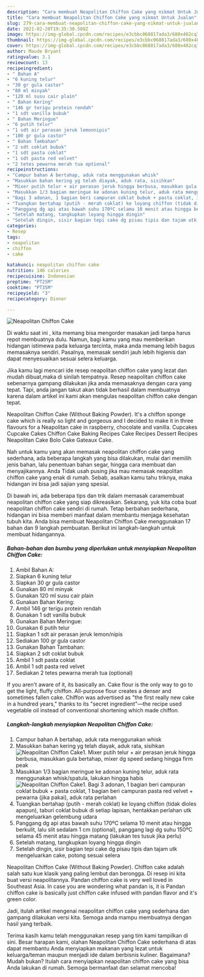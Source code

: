 ```yaml
---
description: "Cara membuat Neapolitan Chiffon Cake yang nikmat Untuk Jualan"
title: "Cara membuat Neapolitan Chiffon Cake yang nikmat Untuk Jualan"
slug: 279-cara-membuat-neapolitan-chiffon-cake-yang-nikmat-untuk-jualan
date: 2021-02-20T19:35:30.588Z
image: https://img-global.cpcdn.com/recipes/e3cbbc068817ada3/680x482cq70/neapolitan-chiffon-cake-foto-resep-utama.jpg
thumbnail: https://img-global.cpcdn.com/recipes/e3cbbc068817ada3/680x482cq70/neapolitan-chiffon-cake-foto-resep-utama.jpg
cover: https://img-global.cpcdn.com/recipes/e3cbbc068817ada3/680x482cq70/neapolitan-chiffon-cake-foto-resep-utama.jpg
author: Maude Bryant
ratingvalue: 3.1
reviewcount: 13
recipeingredient:
- " Bahan A"
- "6 kuning telur"
- "30 gr gula castor"
- "80 ml minyak"
- "120 ml susu cair plain"
- " Bahan Kering"
- "146 gr terigu protein rendah"
- "1 sdt vanilla bubuk"
- " Bahan Meringue"
- "6 putih telur"
- "1 sdt air perasan jeruk lemonnipis"
- "100 gr gula castor"
- " Bahan Tambahan"
- "2 sdt coklat bubuk"
- "1 sdt pasta coklat"
- "1 sdt pasta red velvet"
- "2 tetes pewarna merah tua optional"
recipeinstructions:
- "Campur bahan A bertahap, aduk rata menggunakan whisk"
- "Masukkan bahan kering yg telah diayak, aduk rata, sisihkan"
- "Mixer putih telur + air perasan jeruk hingga berbusa, masukkan gula bertahap, mixer dg speed sedang hingga firm peak"
- "Masukkan 1/3 bagian meringue ke adonan kuning telur, aduk rata menggunakan whisk/spatula, lakukan hingga habis"
- "Bagi 3 adonan, 1 bagian beri campuran coklat bubuk + pasta coklat, 1 bagian beri campuran pasta red velvet + pewarna (jika pakai), aduk rata perlahan"
- "Tuangkan bertahap (putih - merah coklat) ke loyang chiffon (tidak dioles apapun), taburi coklat bubuk di setiap lapisan, hentakkan perlahan utk mengeluarkan gelembung udara"
- "Panggang dg api atas bawah suhu 170ºC selama 10 menit atau hingga berkulit, lalu slit sedalam 1 cm (optional), panggang lagi dg suhu 150ºC selama 45 menit atau hingga matang (lakukan tes tusuk jika perlu)"
- "Setelah matang, tangkupkan loyang hingga dingin"
- "Setelah dingin, sisir bagian tepi cake dg pisau tipis dan tajam utk mengeluarkan cake, potong sesuai selera"
categories:
- Resep
tags:
- neapolitan
- chiffon
- cake

katakunci: neapolitan chiffon cake 
nutrition: 146 calories
recipecuisine: Indonesian
preptime: "PT25M"
cooktime: "PT35M"
recipeyield: "3"
recipecategory: Dinner

---
```



![Neapolitan Chiffon Cake](https://img-global.cpcdn.com/recipes/e3cbbc068817ada3/680x482cq70/neapolitan-chiffon-cake-foto-resep-utama.jpg)

Di waktu  saat ini , kita memang bisa mengorder masakan jadi tanpa harus repot membuatnya dulu. Namun, bagi kamu yang mau memberikan hidangan istimewa pada keluarga tercinta, maka anda memang lebih bagus memasaknya sendiri. Pasalnya, memasak sendiri jauh lebih higienis dan dapat menyesuaikan sesuai selera keluarga.

Jika kamu lagi mencari ide resep neapolitan chiffon cake yang lezat dan mudah dibuat,maka di sinilah tempatnya. Resep neapolitan chiffon cake  sebenarnya gampang dilakukan jika anda memasaknya dengan cara yang tepat. Tapi, anda jangan takut akan tidak berhasil dalam membuatnya 
karena dalam artikel ini kami akan mengulas neapolitan chiffon cake dengan tepat.  

Neapolitan Chiffon Cake (Without Baking Powder). It&#39;s a chiffon sponge cake which is really so light and gorgeous and I decided to make it in three flavours for a Neapolitan cake in raspberry, chocolate and vanilla. Cupcakes Cupcake Cakes Chiffon Cake Baking Recipes Cake Recipes Dessert Recipes Neapolitan Cake Bolo Cake Gateaux Cake.

Nah untuk kamu yang akan memasak neapolitan chiffon cake yang sederhana, ada beberapa langkah yang bisa dilakukan, mulai dari memilih jenis bahan, lalu penentuan bahan segar, hingga cara membuat dan menyajikannya. Anda Tidak usah pusing jika mau memasak neapolitan chiffon cake yang enak di rumah. Sebab, asalkan kamu  tahu triknya, maka hidangan ini bisa jadi sajian yang spesial.

Di bawah ini, ada beberapa tips dan trik dalam memasak caramembuat neapolitan chiffon cake yang siap dikreasikan. Sekarang, yuk kita coba buat neapolitan chiffon cake sendiri di rumah. Tetap berbahan sederhana, hidangan ini bisa memberi manfaat dalam membantu menjaga kesehatan tubuh kita. Anda bisa membuat Neapolitan Chiffon Cake menggunakan 17 bahan dan 9 langkah pembuatan. Berikut ini langkah-langkah untuk membuat hidangannya.

<!--inarticleads1-->

##### Bahan-bahan dan bumbu yang diperlukan untuk menyiapkan Neapolitan Chiffon Cake:

1. Ambil  Bahan A:
1. Siapkan 6 kuning telur
1. Siapkan 30 gr gula castor
1. Gunakan 80 ml minyak
1. Gunakan 120 ml susu cair plain
1. Gunakan  Bahan Kering:
1. Ambil 146 gr terigu protein rendah
1. Gunakan 1 sdt vanilla bubuk
1. Gunakan  Bahan Meringue:
1. Gunakan 6 putih telur
1. Siapkan 1 sdt air perasan jeruk lemon/nipis
1. Sediakan 100 gr gula castor
1. Gunakan  Bahan Tambahan:
1. Siapkan 2 sdt coklat bubuk
1. Ambil 1 sdt pasta coklat
1. Ambil 1 sdt pasta red velvet
1. Sediakan 2 tetes pewarna merah tua (optional)


If you aren&#39;t aware of it, its basically an. Cake flour is the only way to go to get the light, fluffy chiffon. All-purpose flour creates a denser and sometimes fallen cake. Chiffon was advertised as &#34;the first really new cake in a hundred years,&#34; thanks to its &#34;secret ingredient&#34;—the recipe used vegetable oil instead of conventional shortening which made chiffon. 

<!--inarticleads2-->

##### Langkah-langkah menyiapkan Neapolitan Chiffon Cake:

1. Campur bahan A bertahap, aduk rata menggunakan whisk
1. Masukkan bahan kering yg telah diayak, aduk rata, sisihkan
<img src="//assets-global.cpcdn.com/assets/icons/button_play-2c75c40dde080a61004c1f40b05d8f140eaff45d7e9e6481dc71c63d2e7c4909.png" alt="Neapolitan Chiffon Cake">1. Mixer putih telur + air perasan jeruk hingga berbusa, masukkan gula bertahap, mixer dg speed sedang hingga firm peak
1. Masukkan 1/3 bagian meringue ke adonan kuning telur, aduk rata menggunakan whisk/spatula, lakukan hingga habis
<img src="//assets-global.cpcdn.com/assets/icons/button_play-2c75c40dde080a61004c1f40b05d8f140eaff45d7e9e6481dc71c63d2e7c4909.png" alt="Neapolitan Chiffon Cake">1. Bagi 3 adonan, 1 bagian beri campuran coklat bubuk + pasta coklat, 1 bagian beri campuran pasta red velvet + pewarna (jika pakai), aduk rata perlahan
1. Tuangkan bertahap (putih - merah coklat) ke loyang chiffon (tidak dioles apapun), taburi coklat bubuk di setiap lapisan, hentakkan perlahan utk mengeluarkan gelembung udara
1. Panggang dg api atas bawah suhu 170ºC selama 10 menit atau hingga berkulit, lalu slit sedalam 1 cm (optional), panggang lagi dg suhu 150ºC selama 45 menit atau hingga matang (lakukan tes tusuk jika perlu)
1. Setelah matang, tangkupkan loyang hingga dingin
1. Setelah dingin, sisir bagian tepi cake dg pisau tipis dan tajam utk mengeluarkan cake, potong sesuai selera


Neapolitan Chiffon Cake (Without Baking Powder). Chiffon cake adalah salah satu kue klasik yang paling lembut dan berongga. Di resep ini kita buat versi neapolitannya. Pandan chiffon cake is very well loved in Southeast Asia. In case you are wondering what pandan is, it is Pandan chiffon cake is basically just chiffon cake infused with pandan flavor and it&#39;s green color. 

Jadi, itulah artikel mengenai  neapolitan chiffon cake  yang sederhana dan gampang dilakukan versi kita. Semoga anda mampu membuatnya dengan hasil yang terbaik. 

Terima kasih kamu telah menggunakan resep yang tim kami tampilkan di sini. Besar harapan kami, olahan  Neapolitan Chiffon Cake sederhana di atas dapat membantu Anda menyiapkan makanan yang lezat untuk keluarga/teman maupun menjadi ide dalam berbisnis kuliner. Bagaimana? Mudah bukan? Itulah cara menyiapkan neapolitan chiffon cake yang bisa Anda lakukan di rumah. Semoga bermanfaat dan selamat mencoba!

